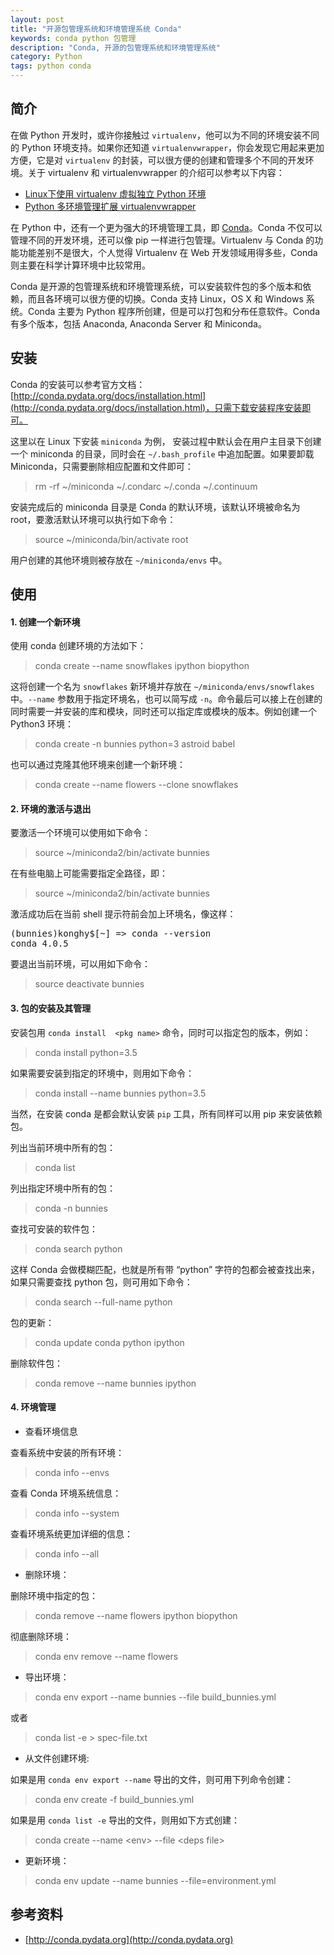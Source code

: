 ```yaml
---
layout: post
title: "开源包管理系统和环境管理系统 Conda"
keywords: conda python 包管理
description: "Conda, 开源的包管理系统和环境管理系统"
category: Python
tags: python conda
---
```


## 简介

在做 Python 开发时，或许你接触过 `virtualenv`，他可以为不同的环境安装不同的 Python 环境支持。如果你还知道 `virtualenvwrapper`，你会发现它用起来更加方便，它是对 `virtualenv` 的封装，可以很方便的创建和管理多个不同的开发环境。关于 virtualenv 和 virtualenvwrapper 的介绍可以参考以下内容：

- [Linux下使用 virtualenv 虚拟独立 Python 环境](http://blog.konghy.cn/2015/12/04/virtualenv)
- [Python 多环境管理扩展 virtualenvwrapper](http://blog.konghy.cn/2016/01/21/python-virtualenvwrapper)

在 Python 中，还有一个更为强大的环境管理工具，即 [Conda](http://conda.pydata.org/docs/)。Conda 不仅可以管理不同的开发环境，还可以像 pip 一样进行包管理。Virtualenv 与 Conda 的功能功能差别不是很大，个人觉得 Virtualenv 在 Web 开发领域用得多些，Conda 则主要在科学计算环境中比较常用。

Conda 是开源的包管理系统和环境管理系统，可以安装软件包的多个版本和依赖，而且各环境可以很方便的切换。Conda 支持 Linux，OS X 和 Windows 系统。Conda 主要为 Python 程序所创建，但是可以打包和分布任意软件。Conda 有多个版本，包括 Anaconda, Anaconda Server 和 Miniconda。

## 安装

Conda 的安装可以参考官方文档：[http://conda.pydata.org/docs/installation.html](http://conda.pydata.org/docs/installation.html)，只需下载安装程序安装即可。

这里以在 Linux 下安装 `miniconda` 为例， 安装过程中默认会在用户主目录下创建一个 miniconda 的目录，同时会在 `~/.bash_profile` 中追加配置。如果要卸载 Miniconda，只需要删除相应配置和文件即可：

> rm -rf ~/miniconda ~/.condarc ~/.conda ~/.continuum

安装完成后的 miniconda 目录是 Conda 的默认环境，该默认环境被命名为 root，要激活默认环境可以执行如下命令：

> source ~/miniconda/bin/activate root

用户创建的其他环境则被存放在 `~/miniconda/envs` 中。

## 使用

#### 1. 创建一个新环境

使用 conda 创建环境的方法如下：

> conda create --name snowflakes ipython biopython

这将创建一个名为 `snowflakes` 新环境并存放在 `~/miniconda/envs/snowflakes` 中。`--name` 参数用于指定环境名，也可以简写成 `-n`。命令最后可以接上在创建的同时需要一并安装的库和模块，同时还可以指定库或模块的版本。例如创建一个 Python3 环境：

> conda create -n bunnies python=3 astroid babel

也可以通过克隆其他环境来创建一个新环境：

> conda create --name flowers --clone snowflakes

#### 2. 环境的激活与退出

要激活一个环境可以使用如下命令：

> source ~/miniconda2/bin/activate bunnies

在有些电脑上可能需要指定全路径，即：

> source ~/miniconda2/bin/activate bunnies

激活成功后在当前 shell 提示符前会加上环境名，像这样：

<pre>
(bunnies)konghy$[~] => conda --version
conda 4.0.5
</pre>

要退出当前环境，可以用如下命令：

> source deactivate bunnies

#### 3. 包的安装及其管理

安装包用 `conda install  <pkg name>` 命令，同时可以指定包的版本，例如：

> conda install python=3.5

如果需要安装到指定的环境中，则用如下命令：

> conda install --name bunnies python=3.5

当然，在安装 conda 是都会默认安装 `pip` 工具，所有同样可以用 pip 来安装依赖包。

列出当前环境中所有的包：

> conda list

列出指定环境中所有的包：

> conda -n bunnies

查找可安装的软件包：

> conda search python

这样 Conda 会做模糊匹配，也就是所有带 “python” 字符的包都会被查找出来，如果只需要查找 python 包，则可用如下命令：

> conda search --full-name python

包的更新：

> conda update conda python ipython

删除软件包：

> conda remove --name bunnies ipython


#### 4. 环境管理

- 查看环境信息

查看系统中安装的所有环境：

> conda info --envs

查看 Conda 环境系统信息：

> conda info --system

查看环境系统更加详细的信息：

> conda info --all

- 删除环境：

删除环境中指定的包：

> conda remove --name flowers ipython biopython

彻底删除环境：

> conda env remove --name flowers

- 导出环境：

> conda env export --name bunnies --file build_bunnies.yml

或者

> conda list -e > spec-file.txt

- 从文件创建环境:

如果是用 `conda env export --name` 导出的文件，则可用下列命令创建：

> conda env create -f build_bunnies.yml

如果是用 `conda list -e` 导出的文件，则用如下方式创建：

> conda create --name &lt;env> --file &lt;deps file>

- 更新环境：

> conda env update --name bunnies --file=environment.yml

## 参考资料

-  [http://conda.pydata.org](http://conda.pydata.org)

